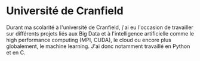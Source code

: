 # Université de Cranfield

Durant ma scolarité à l'université de Cranfield, j'ai eu l'occasion de travailler sur différents projets liés aux Big Data et à l'intelligence artificielle comme le high performance computing (MPI, CUDA), le cloud ou encore plus globalement, le machine learning. J'ai donc notamment travaillé en Python et en C.